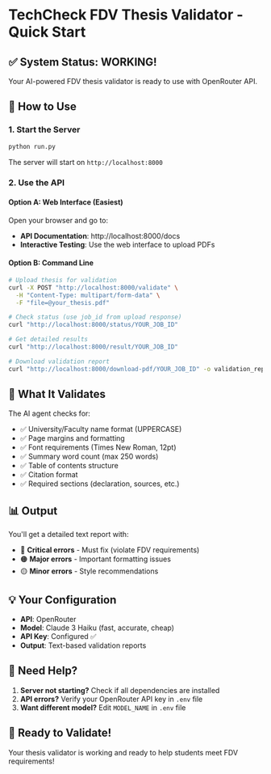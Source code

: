 # TechCheck FDV Thesis Validator - Quick Start

## ✅ System Status: WORKING!

Your AI-powered FDV thesis validator is ready to use with OpenRouter API.

## 🚀 How to Use

### 1. Start the Server
```bash
python run.py
```

The server will start on `http://localhost:8000`

### 2. Use the API

#### Option A: Web Interface (Easiest)
Open your browser and go to:
- **API Documentation**: http://localhost:8000/docs
- **Interactive Testing**: Use the web interface to upload PDFs

#### Option B: Command Line
```bash
# Upload thesis for validation
curl -X POST "http://localhost:8000/validate" \
  -H "Content-Type: multipart/form-data" \
  -F "file=@your_thesis.pdf"

# Check status (use job_id from upload response)
curl "http://localhost:8000/status/YOUR_JOB_ID"

# Get detailed results
curl "http://localhost:8000/result/YOUR_JOB_ID"

# Download validation report
curl "http://localhost:8000/download-pdf/YOUR_JOB_ID" -o validation_report.txt
```

## 🎯 What It Validates

The AI agent checks for:
- ✅ University/Faculty name format (UPPERCASE)
- ✅ Page margins and formatting
- ✅ Font requirements (Times New Roman, 12pt)
- ✅ Summary word count (max 250 words)
- ✅ Table of contents structure
- ✅ Citation format
- ✅ Required sections (declaration, sources, etc.)

## 📊 Output

You'll get a detailed text report with:
- 🔴 **Critical errors** - Must fix (violate FDV requirements)
- 🟠 **Major errors** - Important formatting issues
- 🟡 **Minor errors** - Style recommendations

## 💡 Your Configuration

- **API**: OpenRouter
- **Model**: Claude 3 Haiku (fast, accurate, cheap)
- **API Key**: Configured ✅
- **Output**: Text-based validation reports

## 🔧 Need Help?

1. **Server not starting?** Check if all dependencies are installed
2. **API errors?** Verify your OpenRouter API key in `.env` file
3. **Want different model?** Edit `MODEL_NAME` in `.env` file

## 🎉 Ready to Validate!

Your thesis validator is working and ready to help students meet FDV requirements!